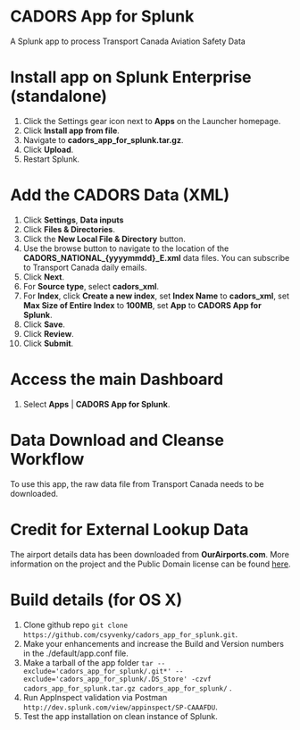 # CADORS App for Splunk
A Splunk app to process Transport Canada Aviation Safety Data

# Install app on Splunk Enterprise (standalone)
1. Click the Settings gear icon next to **Apps** on the Launcher homepage.
2. Click **Install app from file**.
3. Navigate to **cadors_app_for_splunk.tar.gz**.
4. Click **Upload**.
5. Restart Splunk.

# Add the CADORS Data (XML)
1. Click **Settings**, **Data inputs**
2. Click **Files & Directories**.
3. Click the **New Local File & Directory** button.
4. Use the browse button to navigate to the location of the **CADORS_NATIONAL_{yyyymmdd}_E.xml** data files. You can subscribe to Transport Canada daily emails.
5. Click **Next**.
6. For **Source type**, select **cadors_xml**.
7. For **Index**, click **Create a new index**, set **Index Name** to **cadors_xml**, set **Max Size of Entire Index** to **100MB**, set **App** to **CADORS App for Splunk**.
8. Click **Save**.
9. Click **Review**.
10. Click **Submit**.

# Access the main Dashboard
1. Select **Apps** | **CADORS App for Splunk**.

# Data Download and Cleanse Workflow
To use this app, the raw data file from Transport Canada needs to be downloaded.

# Credit for External Lookup Data
The airport details data has been downloaded from **OurAirports.com**. More information on the project and the Public Domain license can be found [here](http://ourairports.com/data/).

# Build details (for OS X)
1. Clone github repo `git clone https://github.com/csyvenky/cadors_app_for_splunk.git`.
2. Make your enhancements and increase the Build and Version numbers in the ./default/app.conf file.
3. Make a tarball of the app folder `tar --exclude='cadors_app_for_splunk/.git*' --exclude='cadors_app_for_splunk/.DS_Store' -czvf cadors_app_for_splunk.tar.gz cadors_app_for_splunk/`  .
4. Run AppInspect validation via Postman `http://dev.splunk.com/view/appinspect/SP-CAAAFDU`.
5. Test the app installation on clean instance of Splunk.
